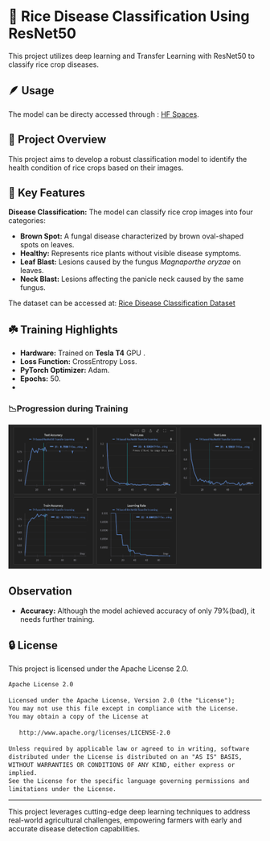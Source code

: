 # 🌾 Rice Disease Classification Using ResNet50
This project utilizes deep learning and Transfer Learning with ResNet50 to classify rice crop diseases.

## 🪶 Usage 
The model can be directy accessed through : <a href="https://huggingface.co/spaces/Subh775/RiceSage">HF Spaces</a>.

## 🌿 Project Overview
This project aims to develop a robust classification model to identify the health condition of rice crops based on their images.

## 🦅 Key Features
**Disease Classification:** The model can classify rice crop images into four categories:
- **Brown Spot:** A fungal disease characterized by brown oval-shaped spots on leaves.
- **Healthy:** Represents rice plants without visible disease symptoms.
- **Leaf Blast:** Lesions caused by the fungus *Magnaporthe oryzae* on leaves.
- **Neck Blast:** Lesions affecting the panicle neck caused by the same fungus.

The dataset can be accessed at: [Rice Disease Classification Dataset](https://huggingface.co/datasets/Subh775/Rice-Disease-Classification)

## ☘️ Training Highlights
- **Hardware:** Trained on **Tesla T4** GPU .
- **Loss Function:** CrossEntropy Loss.
- **PyTorch Optimizer:** Adam.
- **Epochs:** 50.
- 
### **📉Progression during Training**
![Label Distribution Plot](Training/progression_graphs.png)

## Observation
- **Accuracy:** Although the model achieved accuracy of only 79%(bad), it needs further training. 


## 🔒 License
This project is licensed under the Apache License 2.0.

```
Apache License 2.0

Licensed under the Apache License, Version 2.0 (the "License");
You may not use this file except in compliance with the License.
You may obtain a copy of the License at

   http://www.apache.org/licenses/LICENSE-2.0

Unless required by applicable law or agreed to in writing, software
distributed under the License is distributed on an "AS IS" BASIS,
WITHOUT WARRANTIES OR CONDITIONS OF ANY KIND, either express or implied.
See the License for the specific language governing permissions and
limitations under the License.
```

---

This project leverages cutting-edge deep learning techniques to address real-world agricultural challenges, empowering farmers with early and accurate disease detection capabilities.

